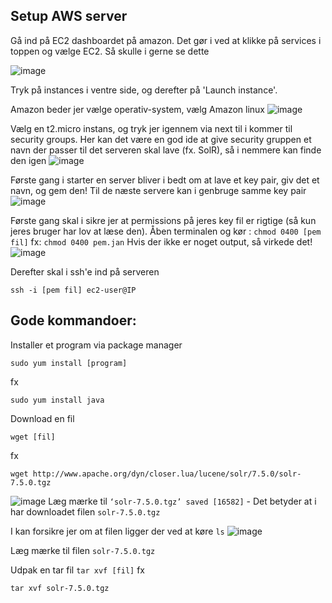 ## Setup AWS server
Gå ind på EC2 dashboardet på amazon. Det gør i ved at klikke på services i toppen og vælge EC2. Så skulle i gerne se dette 

![image](https://user-images.githubusercontent.com/1210224/46156274-64a27580-c279-11e8-8cee-0f7b71bb2e99.png)

Tryk på instances i ventre side, og derefter på 'Launch instance'.

Amazon beder jer vælge operativ-system, vælg Amazon linux
![image](https://user-images.githubusercontent.com/1210224/46156301-75eb8200-c279-11e8-8b54-c66016a89075.png)

Vælg en t2.micro instans, og tryk jer igennem via next til i kommer til security groups. Her kan det være en god ide at give security gruppen et navn der passer til det serveren skal lave (fx. SolR), så i nemmere kan finde den igen
![image](https://user-images.githubusercontent.com/1210224/46156417-c236c200-c279-11e8-8d6d-5004e0b3ad87.png)

Første gang i starter en server bliver i bedt om at lave et key pair, giv det et navn, og gem den!
Til de næste servere kan i genbruge samme key pair 
![image](https://user-images.githubusercontent.com/1210224/46156490-e2ff1780-c279-11e8-83fc-a4c8b23d950e.png)

Første gang skal i sikre jer at permissions på jeres key fil er rigtige (så kun jeres bruger har lov at læse den). Åben terminalen og kør :
```chmod 0400 [pem fil]```
fx: 
```chmod 0400 pem.jan```
Hvis der ikke er noget output, så virkede det! 
![image](https://user-images.githubusercontent.com/1210224/46156576-117cf280-c27a-11e8-87f6-49d5c56a0aaf.png)

Derefter skal i ssh'e ind på serveren
```
ssh -i [pem fil] ec2-user@IP
```

## Gode kommandoer:

Installer et program via package manager
```
sudo yum install [program]
``` 
fx
```
sudo yum install java
```

Download en fil
```
wget [fil]
```
fx
```
wget http://www.apache.org/dyn/closer.lua/lucene/solr/7.5.0/solr-7.5.0.tgz
```
![image](https://user-images.githubusercontent.com/1210224/46156655-3c674680-c27a-11e8-827e-8730e223ca97.png)
Læg mærke til  `‘solr-7.5.0.tgz’ saved [16582]` - Det betyder at i har downloadet filen `solr-7.5.0.tgz`

I kan forsikre jer om at filen ligger der ved at køre `ls`
![image](https://user-images.githubusercontent.com/1210224/46156733-6f113f00-c27a-11e8-8772-63176bce11de.png)

Læg mærke til filen `solr-7.5.0.tgz`

Udpak en tar fil
```tar xvf [fil]```
fx
```
tar xvf solr-7.5.0.tgz
```

